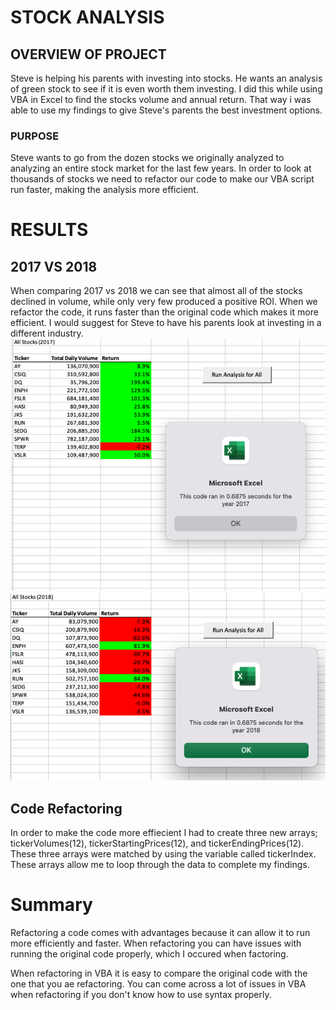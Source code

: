 # STOCK ANALYSIS 

## OVERVIEW OF PROJECT

Steve is helping his parents with investing into stocks. He wants an analysis of green stock to see if it is even worth them investing. I did this while using VBA in Excel to find the stocks volume and annual return. That way i was able to use my findings to give Steve's parents the best investment options. 


### PURPOSE 

Steve wants to go from the dozen stocks we originally analyzed to analyzing an entire stock market for the last few years. In order to look at thousands of stocks we need to refactor our code to make our VBA script run faster, making the analysis more efficient. 

# RESULTS

## 2017 VS 2018
When comparing 2017 vs 2018 we can see that almost all of the stocks declined in volume, while only very few produced a positive ROI. When we refactor the code, it runs faster than the original code which makes it more efficient. I would suggest for Steve to have his parents look at investing in a different industry. 
![VBA_Challenge_2017.png](resources/VBA_Challenge_2017.png)
![VBA_Challenge_2018.png](resources/VBA_Challenge_2018.png)


## Code Refactoring

In order to make the code more effiecient I had to create three new arrays; tickerVolumes(12), tickerStartingPrices(12), and tickerEndingPrices(12). 
These three arrays were matched by using the variable called tickerIndex. These arrays allow me to loop through the data to complete my findings. 

# Summary

Refactoring a code comes with advantages because it can allow it to run more efficiently and faster. When refactoring you can have issues with running the original code properly, which I occured when factoring. 

When refactoring in VBA it is easy to compare the original code with the one that you ae refactoring. You can come across a lot of issues in VBA when refactoring if you don't know how to use syntax properly. 


